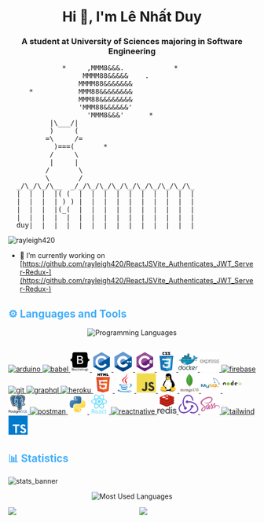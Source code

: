 <h1 align="center">Hi 👋, I'm Lê Nhất Duy</h1>
<h3 align="center">A student at University of Sciences majoring in Software Engineering</h3>

<div>


<pre align="left">
             *     ,MMM8&&&.            *                                                  *     ,MMM8&&&.            *
                  MMMM88&&&&&    .                                                              MMMM88&&&&&    .
                 MMMM88&&&&&&&                                                                 MMMM88&&&&&&&
     *           MMM88&&&&&&&&                                                      *          MMM88&&&&&&&&
                 MMM88&&&&&&&&                                                                 MMM88&&&&&&&&
                 'MMM88&&&&&&'                                                                 'MMM88&&&&&&'
                   'MMM8&&&'      *                                                              'MMM8&&&'      *
          |\___/|                                                                       |\___/|     /\___/\
          )     (                                                                       )     (     )    ~( .              '
         =\     /=                                                                     =\     /=   =\~    /=           
           )===(       *                                                                 )===(       ) ~ (
          /     \                                                                       /     \     /     \
          |     |                                                                       |     |     ) ~   (
         /       \                                                                     /       \   /     ~ \
         \       /                                                                     \       /   \~     ~/
  _/\_/\_/\__  _/_/\_/\_/\_/\_/\_/\_/\_/\_/\_                                   duy_/\_/\__  _/_/\_/\__~__/_/\_/\_/\_/\_/\_
  |  |  |  |( (  |  |  |  |  |  |  |  |  |  |                                   |  |  |  |( (  |  |  | ))  |  |  |  |  |  |
  |  |  |  | ) ) |  |  |  |  |  |  |  |  |  |                                   |  |  |  | ) ) |  |  |//|  |  |  |  |  |  |
  |  |  |  |(_(  |  |  |  |  |  |  |  |  |  |                                   |  |  |  |(_(  |  |  (( |  |  |  |  |  |  |
  |  |  |  |  |  |  |  |  |  |  |  |  |  |  |                                   |  |  |  |  |  |  |  |\)|  |  |  |  |  |  |
  duy|  |  |  |  |  |  |  |  |  |  |  |  |  |                                   |  |  |  |  |  |  |  |  |  |  |  |  |  |  |
</pre>

<!-- <pre align="right">
<!--   
                                        ,   ,                                
                                        $,  $,     ,                         
                                        "ss.$ss. .s'                         
                                ,     .ss$$$$$$$$$$s,                        
                                $. s$$$$$$$$$$$$$$`$$Ss                      
                                "$$$$$$$$$$$$$$$$$$o$$$       ,              
                               s$$$$$$$$$$$$$$$$$$$$$$$$s,  ,s               
                              s$$$$$$$$$"$$$$$$""""$$$$$$"$$$$$,             
                              s$$$$$$$$$$s""$$$$ssssss"$$$$$$$$"             
                             s$$$$$$$$$$'         `"""ss"$"$s""              
                             s$$$$$$$$$$,              `"""""$  .s$$s        
                             s$$$$$$$$$$$$s,...               `s$$'  `       
                         `ssss$$$$$$$$$$$$$$$$$$$$####s.     .$$"$.   , s-   
                           `""""$$$$$$$$$$$$$$$$$$$$#####$$$$$$"     $.$'    
                                 "$$$$$$$$$$$$$$$$$$$$$####s""     .$$$|     
                                   "$$$$$$$$$$$$$$$$$$$$$$$$##s    .$$" $    
                                   $$""$$$$$$$$$$$$$$$$$$$$$$$$$$$$$"   `    
                                  $$"  "$"$$$$$$$$$$$$$$$$$$$$S""""'         
                             ,   ,"     '  $$$$$$$$$$$$$$$$####s             
                             $.          .s$$$$$$$$$$$$$$$$$####"            
                 ,           "$s.   ..ssS$$$$$$$$$$$$$$$$$$$####"            
                 $           .$$$S$$$$$$$$$$$$$$$$$$$$$$$$#####"             
                 Ss     ..sS$$$$$$$$$$$$$$$$$$$$$$$$$$$######""              
                  "$$sS$$$$$$$$$$$$$$$$$$$$$$$$$$$########"                  
           ,      s$$$$$$$$$$$$$$$$$$$$$$$$#########""'                      
           $    s$$$$$$$$$$$$$$$$$$$$$#######""'      s'         ,           
           $$..$$$$$$$$$$$$$$$$$$######"'       ....,$$....    ,$            
            "$$$$$$$$$$$$$$$######"' ,     .sS$$$$$$$$$$$$$$$$s$$            
              $$$$$$$$$$$$#####"     $, .s$$$$$$$$$$$$$$$$$$$$$$$$s.         
   )          $$$$$$$$$$$#####'      `$$$$$$$$$###########$$$$$$$$$$$.       
  ((          $$$$$$$$$$$#####       $$$$$$$$###"       "####$$$$$$$$$$      
  ) \         $$$$$$$$$$$$####.     $$$$$$###"             "###$$$$$$$$$   s'
 (   )        $$$$$$$$$$$$$####.   $$$$$###"                ####$$$$$$$$s$$' 
 )  ( (       $$"$$$$$$$$$$$#####.$$$$$###'                .###$$$$$$$$$$"   
 (  )  )   _,$"   $$$$$$$$$$$$######.$$##'                .###$$$$$$$$$$     
 ) (  ( \.         "$$$$$$$$$$$$$#######,,,.          ..####$$$$$$$$$$$"     
(   )$ )  )        ,$$$$$$$$$$$$$$$$$$####################$$$$$$$$$$$"       
(   ($$  ( \     _sS"  `"$$$$$$$$$$$$$$$$$$$$$$$$$$$$$$$$$$$$$$$$$S$$,       
 )  )$$$s ) )  .      .   `$$$$$$$$$$$$$$$$$$$$$$$$$$$$$$$$$$$$$"'  `$$      
  (   $$$Ss/  .$,    .$,,s$$$$$$##S$$$$$$$$$$$$$$$$$$$$$$$$S""        '      
    \)_$$$$$$$$$$$$$$$$$$$$$$$##"  $$        `$$.        `$$.                
        `"S$$$$$$$$$$$$$$$$$#"      $          `$          `$                
            `"""""""""""""'         '           '           ' -->
<!--                                                                    </pre> -->
    
    
</div>

<p align="left"> <img src="https://komarev.com/ghpvc/?username=rayleigh420&label=Profile%20views&color=0e75b6&style=flat" alt="rayleigh420" /> </p>

- 🔭 I’m currently working on [https://github.com/rayleigh420/ReactJSVite_Authenticates_JWT_Server-Redux-](https://github.com/rayleigh420/ReactJSVite_Authenticates_JWT_Server-Redux-)

<!-- <h3 align="left">Connect with me:</h3>
<p align="left">
</p> -->

<h2 style="color: #44AEFB">⚙️ Languages and Tools</h2>
<div align="center" style="display:block;">
    <img width="100px" alt="Programming Languages" src="https://user-images.githubusercontent.com/78341798/194531121-47b0119a-ce00-439d-b586-125f86acb098.png"/> 
</div>
<br>   
<p align="left"> <a href="https://www.arduino.cc/" target="_blank" rel="noreferrer"> <img src="https://cdn.worldvectorlogo.com/logos/arduino-1.svg" alt="arduino" width="40" height="40"/> </a> <a href="https://babeljs.io/" target="_blank" rel="noreferrer"> <img src="https://www.vectorlogo.zone/logos/babeljs/babeljs-icon.svg" alt="babel" width="40" height="40"/> </a> <a href="https://getbootstrap.com" target="_blank" rel="noreferrer"> <img src="https://raw.githubusercontent.com/devicons/devicon/master/icons/bootstrap/bootstrap-plain-wordmark.svg" alt="bootstrap" width="40" height="40"/> </a> <a href="https://www.cprogramming.com/" target="_blank" rel="noreferrer"> <img src="https://raw.githubusercontent.com/devicons/devicon/master/icons/c/c-original.svg" alt="c" width="40" height="40"/> </a> <a href="https://www.w3schools.com/cpp/" target="_blank" rel="noreferrer"> <img src="https://raw.githubusercontent.com/devicons/devicon/master/icons/cplusplus/cplusplus-original.svg" alt="cplusplus" width="40" height="40"/> </a> <a href="https://www.w3schools.com/cs/" target="_blank" rel="noreferrer"> <img src="https://raw.githubusercontent.com/devicons/devicon/master/icons/csharp/csharp-original.svg" alt="csharp" width="40" height="40"/> </a> <a href="https://www.w3schools.com/css/" target="_blank" rel="noreferrer"> <img src="https://raw.githubusercontent.com/devicons/devicon/master/icons/css3/css3-original-wordmark.svg" alt="css3" width="40" height="40"/> </a> <a href="https://www.docker.com/" target="_blank" rel="noreferrer"> <img src="https://raw.githubusercontent.com/devicons/devicon/master/icons/docker/docker-original-wordmark.svg" alt="docker" width="40" height="40"/> </a> <a href="https://expressjs.com" target="_blank" rel="noreferrer"> <img src="https://raw.githubusercontent.com/devicons/devicon/master/icons/express/express-original-wordmark.svg" alt="express" width="40" height="40"/> </a> <a href="https://firebase.google.com/" target="_blank" rel="noreferrer"> <img src="https://www.vectorlogo.zone/logos/firebase/firebase-icon.svg" alt="firebase" width="40" height="40"/> </a> <a href="https://git-scm.com/" target="_blank" rel="noreferrer"> <img src="https://www.vectorlogo.zone/logos/git-scm/git-scm-icon.svg" alt="git" width="40" height="40"/> </a> <a href="https://graphql.org" target="_blank" rel="noreferrer"> <img src="https://www.vectorlogo.zone/logos/graphql/graphql-icon.svg" alt="graphql" width="40" height="40"/> </a> <a href="https://heroku.com" target="_blank" rel="noreferrer"> <img src="https://www.vectorlogo.zone/logos/heroku/heroku-icon.svg" alt="heroku" width="40" height="40"/> </a> <a href="https://www.w3.org/html/" target="_blank" rel="noreferrer"> <img src="https://raw.githubusercontent.com/devicons/devicon/master/icons/html5/html5-original-wordmark.svg" alt="html5" width="40" height="40"/> </a> <a href="https://www.java.com" target="_blank" rel="noreferrer"> <img src="https://raw.githubusercontent.com/devicons/devicon/master/icons/java/java-original.svg" alt="java" width="40" height="40"/> </a> <a href="https://developer.mozilla.org/en-US/docs/Web/JavaScript" target="_blank" rel="noreferrer"> <img src="https://raw.githubusercontent.com/devicons/devicon/master/icons/javascript/javascript-original.svg" alt="javascript" width="40" height="40"/> </a> <a href="https://www.linux.org/" target="_blank" rel="noreferrer"> <img src="https://raw.githubusercontent.com/devicons/devicon/master/icons/linux/linux-original.svg" alt="linux" width="40" height="40"/> </a> <a href="https://www.mongodb.com/" target="_blank" rel="noreferrer"> <img src="https://raw.githubusercontent.com/devicons/devicon/master/icons/mongodb/mongodb-original-wordmark.svg" alt="mongodb" width="40" height="40"/> </a> <a href="https://www.mysql.com/" target="_blank" rel="noreferrer"> <img src="https://raw.githubusercontent.com/devicons/devicon/master/icons/mysql/mysql-original-wordmark.svg" alt="mysql" width="40" height="40"/> </a> <a href="https://nodejs.org" target="_blank" rel="noreferrer"> <img src="https://raw.githubusercontent.com/devicons/devicon/master/icons/nodejs/nodejs-original-wordmark.svg" alt="nodejs" width="40" height="40"/> </a> <a href="https://www.postgresql.org" target="_blank" rel="noreferrer"> <img src="https://raw.githubusercontent.com/devicons/devicon/master/icons/postgresql/postgresql-original-wordmark.svg" alt="postgresql" width="40" height="40"/> </a> <a href="https://postman.com" target="_blank" rel="noreferrer"> <img src="https://www.vectorlogo.zone/logos/getpostman/getpostman-icon.svg" alt="postman" width="40" height="40"/> </a> <a href="https://www.python.org" target="_blank" rel="noreferrer"> <img src="https://raw.githubusercontent.com/devicons/devicon/master/icons/python/python-original.svg" alt="python" width="40" height="40"/> </a> <a href="https://reactjs.org/" target="_blank" rel="noreferrer"> <img src="https://raw.githubusercontent.com/devicons/devicon/master/icons/react/react-original-wordmark.svg" alt="react" width="40" height="40"/> </a> <a href="https://reactnative.dev/" target="_blank" rel="noreferrer"> <img src="https://reactnative.dev/img/header_logo.svg" alt="reactnative" width="40" height="40"/> </a> <a href="https://redis.io" target="_blank" rel="noreferrer"> <img src="https://raw.githubusercontent.com/devicons/devicon/master/icons/redis/redis-original-wordmark.svg" alt="redis" width="40" height="40"/> </a> <a href="https://redux.js.org" target="_blank" rel="noreferrer"> <img src="https://raw.githubusercontent.com/devicons/devicon/master/icons/redux/redux-original.svg" alt="redux" width="40" height="40"/> </a> <a href="https://sass-lang.com" target="_blank" rel="noreferrer"> <img src="https://raw.githubusercontent.com/devicons/devicon/master/icons/sass/sass-original.svg" alt="sass" width="40" height="40"/> </a> <a href="https://tailwindcss.com/" target="_blank" rel="noreferrer"> <img src="https://www.vectorlogo.zone/logos/tailwindcss/tailwindcss-icon.svg" alt="tailwind" width="40" height="40"/> </a> <a href="https://www.typescriptlang.org/" target="_blank" rel="noreferrer"> <img src="https://raw.githubusercontent.com/devicons/devicon/master/icons/typescript/typescript-original.svg" alt="typescript" width="40" height="40"/> </a> </p>


<h2 style="color: #44AEFB">📊 Statistics</h2>

![stats_banner](https://user-images.githubusercontent.com/78341798/194534778-d662496c-ae00-4e8d-ae9b-b90912054e7f.gif)


<!-- <div class="stats" align="left">

![Programming Gym's GitHub Stats](https://github-readme-stats.vercel.app/api?username=rayleigh420&count_private=true&show_icons=true&theme=algolia&border_radius=20)
</div>

<div class="stats" align="right">

![GitHub Streak](https://streak-stats.demolab.com?user=rayleigh420&count_private=true&theme=algolia&border_radius=20)
</div>

<div class="stats" align="center">

![Most Used Languages](https://github-readme-stats.vercel.app/api/top-langs/?username=rayleigh420&layout=compact&show_icons=true&theme=algolia&border_radius=20)
</div> -->

<div class="stats" align="center">

![Most Used Languages](https://github-readme-stats.vercel.app/api/top-langs/?username=rayleigh420&layout=compact&show_icons=true&theme=nightowl&border_radius=20)
</div>

<img align="left" width="47%" src="https://github-readme-stats.vercel.app/api?username=rayleigh420&count_private=true&show_icons=true&theme=nightowl&border_radius=20">

<img align="right" width="47%" src="https://streak-stats.demolab.com?user=rayleigh420&count_private=true&theme=nightowl&border_radius=20">




